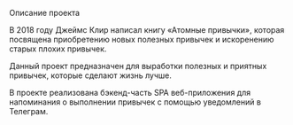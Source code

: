Описание проекта

В 2018 году Джеймс Клир написал книгу «Атомные привычки», которая посвящена приобретению новых полезных привычек и искоренению старых плохих привычек. 

Данный проект предназначен для выработки полезных и приятных привычек, которые сделают жизнь лучше. 

В проекте реализована бэкенд-часть SPA веб-приложения для напоминания о выполнении привычек с помощью уведомлений в Телеграм.
